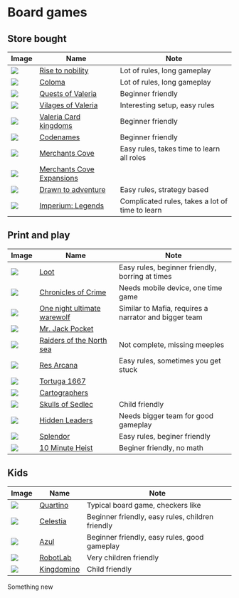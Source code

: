 # Board games

## Store bought
|Image|Name|Note
|---|---|---|
|![](https://cf.geekdo-images.com/BuBDgepjeEixyYcD4wmfbw__itemrep/img/AuuUJdDtMAQZlC7FzTmnDCk5A2c=/fit-in/246x300/filters:strip_icc()/pic4123139.jpg)|[Rise to nobility](https://boardgamegeek.com/boardgame/218293/rise-nobility)|Lot of rules, long gameplay|
|![](https://cf.geekdo-images.com/sIu72fGpJL5qGhdiXyTCVw__itemrep/img/8lR7rXY5RgffMS6ljkg3Dksdfzs=/fit-in/246x300/filters:strip_icc()/pic4418609.png)|[Coloma](https://boardgamegeek.com/boardgame/264982/coloma)|Lot of rules, long gameplay|
|![](https://cf.geekdo-images.com/QKFF9xXd5146qKbtoeZMPw__itemrep/img/nu1YVH_6cgPQdwGTrZkrHmIcxnM=/fit-in/246x300/filters:strip_icc()/pic3402652.png)|[Quests of Valeria](https://boardgamegeek.com/boardgame/187680/quests-valeria)|Beginner friendly|
|![](https://cf.geekdo-images.com/bY6QNCVvIlg3dfBskx4ZVA__itemrep/img/gOGeEJ-KrXwLVVYncFwIiG3QHYk=/fit-in/246x300/filters:strip_icc()/pic3877016.jpg)|[Vilages of Valeria](https://boardgamegeek.com/boardgame/216725/villages-valeria-deluxe-kickstarter-edition)|Interesting setup, easy rules|
|![](https://cf.geekdo-images.com/2XJpNx6Bl_74WlKJDuGwKw__itemrep/img/B4zmftefxmsgO7lMoftXy2Upw6c=/fit-in/246x300/filters:strip_icc()/pic2919073.jpg)|[Valeria Card kingdoms](https://boardgamegeek.com/boardgame/170561/valeria-card-kingdoms)|Beginner friendly|
|![](https://cf.geekdo-images.com/Q2u-Nk68Wb1iLjxh_dfsIg__itemrep/img/CrZvbMsShCATxbdnrxROwGmib4M=/fit-in/246x300/filters:strip_icc()/pic3476592.jpg)|[Codenames](https://boardgamegeek.com/boardgame/198773/codenames-pictures)|Beginner friendly|
|![](https://cf.geekdo-images.com/-JD8JLncWYMes9Q6YIgorg__itemrep/img/b1h2IBTekkN4hLIdXyH_ZxaDqXw=/fit-in/246x300/filters:strip_icc()/pic6136538.jpg)|[Merchants Cove](https://boardgamegeek.com/boardgame/277700/merchants-cove)|Easy rules, takes time to learn all roles|
|![](https://cf.geekdo-images.com/1mEsCNftx_dBb4ZnU82BRg__itemrep/img/K03D8GtYMat78QpkpKB9_GpV3zw=/fit-in/246x300/filters:strip_icc()/pic6136551.jpg)|[Merchants Cove Expansions](https://boardgamegeek.com/boardgame/277700/merchants-cove/expansions)||
|![](https://cf.geekdo-images.com/ydY4DJt3b9cB46P9h2-5Lg__itemrep/img/P--2_bGqe1L8uVOR9FQK3SODPYY=/fit-in/246x300/filters:strip_icc()/pic5228024.jpg)|[Drawn to adventure](https://boardgamegeek.com/boardgame/301441/drawn-adventure)|Easy rules, strategy based|
|![](https://cf.geekdo-images.com/-6AnQ0BuCM8u1lqAwTe8Rw__itemrep/img/0moRFKnj3rrnF9f5tYrnbXKVr7U=/fit-in/246x300/filters:strip_icc()/pic5623567.jpg)| [Imperium: Legends](https://boardgamegeek.com/boardgame/318182/imperium-legends)|Complicated rules, takes a lot of time to learn|
## Print and play

|Image|Name|Note
|---|---|---|
|![](https://cf.geekdo-images.com/bPHs6H5DDCU1X93Ug1e2Aw__itemrep/img/Cb3sXijB5vpIfq-KNr0XfAD8RqU=/fit-in/246x300/filters:strip_icc()/pic3360346.jpg)|[Loot](https://boardgamegeek.com/boardgame/770/loot)|Easy rules, beginner friendly, borring at times|
|![](https://cf.geekdo-images.com/1BMyuEwK0zV9005oYinYLw__itemrep/img/kBnK8AJu6tHOmER936NdyoOZ8WM=/fit-in/246x300/filters:strip_icc()/pic4317519.jpg)|[Chronicles of Crime](https://boardgamegeek.com/boardgame/239188/chronicles-crime)|Needs mobile device, one time game|
|![](https://cf.geekdo-images.com/KLDb0vR3w8mfaHgIGF0gHw__itemrep/img/qv0WkrvyQumuNtJry2pjodxjZ5k=/fit-in/246x300/filters:strip_icc()/pic1809823.jpg)|[One night ultimate warewolf](https://boardgamegeek.com/boardgame/147949/one-night-ultimate-werewolf)|Similar to Mafia, requires a narrator and bigger team|
|![](https://cf.geekdo-images.com/nd44m6n6ykDCsHVt4wcEcQ__itemrep/img/s-T7bxZTyCdGAPhbyUFtadavhEs=/fit-in/246x300/filters:strip_icc()/pic1519530.jpg)|[Mr. Jack Pocket](https://boardgamegeek.com/boardgame/72287/mr-jack-pocket)||
|![](https://cf.geekdo-images.com/hXdfAhgZ8OeyWLunt36wlw__itemrep/img/XeBGbyu1HgfFyGKXah_UU5lQBNI=/fit-in/246x300/filters:strip_icc()/pic3578101.jpg)|[Raiders of the North sea](https://boardgamegeek.com/boardgame/170042/raiders-north-sea)|Not complete, missing meeples|
|![](https://cf.geekdo-images.com/gcALy45JfcjyKUn6T3mBIQ__itemrep/img/kSOcgfYrimNkhTcWZzNgLa4CfvA=/fit-in/246x300/filters:strip_icc()/pic4422847.jpg)|[Res Arcana](https://boardgamegeek.com/boardgame/262712/res-arcana)|Easy rules, sometimes you get stuck|
|![](https://cf.geekdo-images.com/rT6zVN1zRbEMHok5V_zoGQ__itemrep/img/sNEgpzjcKi4TDtaw4eswx4OHFxE=/fit-in/246x300/filters:strip_icc()/pic3747083.png)|[Tortuga 1667](https://boardgamegeek.com/boardgame/218530/tortuga-1667)||
|![](https://cf.geekdo-images.com/GifbnAmsA4lfEcDkeaC9VA__itemrep/img/0wjmkvfHlWU5_l9dnaoDanV0s5U=/fit-in/246x300/filters:strip_icc()/pic4397932.png)|[Cartographers](https://boardgamegeek.com/boardgame/263918/cartographers)||
|![](https://cf.geekdo-images.com/jg8VIgXWtGmfROj5hdq4Vg__itemrep/img/HPnP7dRmLO7M0LP-fwuQn0N9xsM=/fit-in/246x300/filters:strip_icc()/pic5275420.png)|[Skulls of Sedlec](https://boardgamegeek.com/image/5275420/skulls-sedlec)|Child friendly|
|![](https://cf.geekdo-images.com/vDu0Zb4ooGEOF29ZaRQ3EQ__itemrep/img/mjljolaPV0Y9NUYBVU1YOmdnnBY=/fit-in/246x300/filters:strip_icc()/pic5845169.jpg)|[Hidden Leaders](https://boardgamegeek.com/boardgame/320718/hidden-leaders)|Needs bigger team for good gameplay|
|![](https://cf.geekdo-images.com/rwOMxx4q5yuElIvo-1-OFw__itemrep/img/NaQx3XWoNAOMDGl4AXf4nxlhHo0=/fit-in/246x300/filters:strip_icc()/pic1904079.jpg)|[Splendor](https://boardgamegeek.com/boardgame/148228/splendor)|Easy rules, beginer friendly|
|![](https://cf.geekdo-images.com/KFvJSZokVUTkLpZCpmEzHA__itemrep/img/VuTDRJ32vLlpzQUu_J5C8Z7wA2g=/fit-in/246x300/filters:strip_icc()/pic3584961.jpg)|[10 Minute Heist](https://boardgamegeek.com/boardgame/194789/10-minute-heist-wizards-tower)|Beginer friendly, no math|




## Kids
|Image|Name|Note
|---|---|---|
|![](https://cf.geekdo-images.com/1KuoKcpudBx01dl8-t2RMg__itemrep/img/RuzWocDBq1Mr-Pg73chr9QuggO0=/fit-in/246x300/filters:strip_icc()/pic5686215.jpg)|[Quartino](https://boardgamegeek.com/boardgame/225940/quartino)|Typical board game, checkers like|
|![](https://cf.geekdo-images.com/VddNmZyVWsxyebeGbu4-dg__itemrep/img/2JGKcrP7Bqz24kSFWnp2A1qPcik=/fit-in/246x300/filters:strip_icc()/pic2577990.jpg)|[Celestia](https://boardgamegeek.com/boardgame/175117/celestia)|Beginner friendly, easy rules, children friendly|
|![](https://cf.geekdo-images.com/tz19PfklMdAdjxV9WArraA__itemrep/img/EuG9Te3VDhT58DlEYeEVVunM5wY=/fit-in/246x300/filters:strip_icc()/pic3718275.jpg)|[Azul](https://boardgamegeek.com/boardgame/230802/azul)|Beginner friendly, easy rules, good gameplay|
|![](https://cf.geekdo-images.com/rUPZymDPR7AYxxsyOKi2DA__itemrep/img/Vv88DJDauzaal_Me4erpcuRqsx4=/fit-in/246x300/filters:strip_icc()/pic3336898.jpg)|[RobotLab](https://boardgamegeek.com/boardgame/215526/robotlab-card-game)|Very children friendly|
|![](https://cf.geekdo-images.com/3h9W8BfB_rltQ48EBmHliw__itemrep/img/iL7bbm8d4meLUnnrFrmKx0Xk2k0=/fit-in/246x300/filters:strip_icc()/pic3132685.png)|[Kingdomino](https://boardgamegeek.com/boardgame/204583/kingdomino)|Child friendly|

Something new